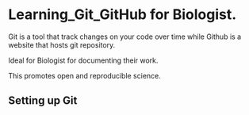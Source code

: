 # Learning_Git_GitHub for Biologist.

Git is a tool that track changes on your code over time while Github is a website that hosts git repository.

Ideal for Biologist for documenting their work.

This promotes open and reproducible science.

## Setting up Git
